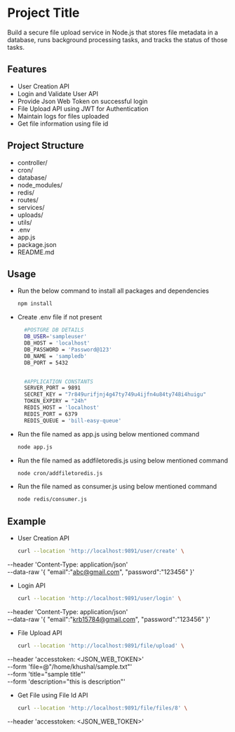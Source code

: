 # Project Title

Build a secure file upload service in Node.js that stores file metadata in a database, runs background processing tasks, and tracks the status of those tasks.

## Features

- User Creation API
- Login and Validate User API
- Provide Json Web Token on successful login
- File Upload API using JWT for Authentication
- Maintain logs for files uploaded
- Get file information using file id

## Project Structure

- controller/
- cron/
- database/
- node_modules/
- redis/
- routes/
- services/
- uploads/
- utils/
- .env
- app.js
- package.json
- README.md

## Usage

- Run the below command to install all packages and dependencies
  ```bash
  npm install

- Create .env file if not present
  ```bash
    #POSTGRE DB DETAILS
    DB_USER='sampleuser'
    DB_HOST = 'localhost'
    DB_PASSWORD = 'Password@123'
    DB_NAME = 'sampledb'
    DB_PORT = 5432


    #APPLICATION CONSTANTS
    SERVER_PORT = 9891
    SECRET_KEY = "7r849urifjnj4g47ty749u4ijfn4u84ty748i4huigu"
    TOKEN_EXPIRY = "24h"
    REDIS_HOST = 'localhost'
    REDIS_PORT = 6379
    REDIS_QUEUE = 'bill-easy-queue'

- Run the file named as app.js using below mentioned command
  ```bash
  node app.js

- Run the file named as addfiletoredis.js using below mentioned command
  ```bash
  node cron/addfiletoredis.js

- Run the file named as consumer.js using below mentioned command
  ```bash
  node redis/consumer.js

## Example

- User Creation API
  ```bash
  curl --location 'http://localhost:9891/user/create' \
--header 'Content-Type: application/json' \
--data-raw '{
    "email":"abc@gmail.com",
    "password":"123456"
}'

- Login API
  ```bash
  curl --location 'http://localhost:9891/user/login' \
--header 'Content-Type: application/json' \
--data-raw '{
    "email":"krb15784@gmail.com",
    "password":"123456"
}'

- File Upload API
  ```bash
  curl --location 'http://localhost:9891/file/upload' \
--header 'accesstoken: <JSON_WEB_TOKEN>' \
--form 'file=@"/home/khushal/sample.txt"' \
--form 'title="sample title"' \
--form 'description="this is description"'

- Get File using File Id API
  ```bash
  curl --location 'http://localhost:9891/file/files/8' \
--header 'accesstoken: <JSON_WEB_TOKEN>'
